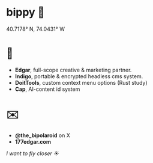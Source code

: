 # bippy 🚬
40.7178° N, 74.0431° W

# 🚀
- **Edgar**, full-scope creative & marketing partner.
- **Indigo**, portable & encrypted headless cms system.
- **DoitTools**, custom context menu options (Rust study)
- **Cap**, AI-content id system

# ✉️
- **@the_bipolaroid** on X
- **177edgar.com**

*I want to fly closer ☀️*


<!---
bippolaroid/bippolaroid is a ✨ special ✨ repository because its `README.md` (this file) appears on your GitHub profile.
You can click the Preview link to take a look at your changes.
--->

